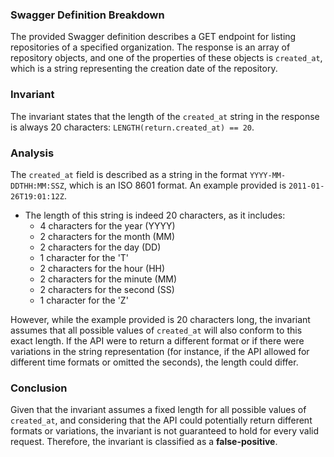 ### Swagger Definition Breakdown
The provided Swagger definition describes a GET endpoint for listing repositories of a specified organization. The response is an array of repository objects, and one of the properties of these objects is `created_at`, which is a string representing the creation date of the repository.

### Invariant
The invariant states that the length of the `created_at` string in the response is always 20 characters: `LENGTH(return.created_at) == 20`.

### Analysis
The `created_at` field is described as a string in the format `YYYY-MM-DDTHH:MM:SSZ`, which is an ISO 8601 format. An example provided is `2011-01-26T19:01:12Z`. 
- The length of this string is indeed 20 characters, as it includes:
  - 4 characters for the year (YYYY)
  - 2 characters for the month (MM)
  - 2 characters for the day (DD)
  - 1 character for the 'T'
  - 2 characters for the hour (HH)
  - 2 characters for the minute (MM)
  - 2 characters for the second (SS)
  - 1 character for the 'Z'

However, while the example provided is 20 characters long, the invariant assumes that all possible values of `created_at` will also conform to this exact length. If the API were to return a different format or if there were variations in the string representation (for instance, if the API allowed for different time formats or omitted the seconds), the length could differ.

### Conclusion
Given that the invariant assumes a fixed length for all possible values of `created_at`, and considering that the API could potentially return different formats or variations, the invariant is not guaranteed to hold for every valid request. Therefore, the invariant is classified as a **false-positive**.
